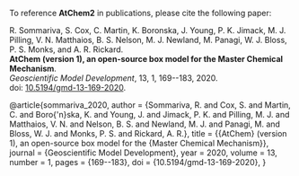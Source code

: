 To reference **AtChem2** in publications, please cite the following paper:


R. Sommariva, S. Cox, C. Martin, K. Boronska, J. Young, P. K. Jimack, M. J. Pilling, V. N. Matthaios, B. S. Nelson, M. J. Newland, M. Panagi, W. J. Bloss, P. S. Monks, and A. R. Rickard.  
**AtChem (version 1), an open-source box model for the Master Chemical Mechanism**.  
_Geoscientific Model Development_, 13, 1, 169--183, 2020.  
doi: [10.5194/gmd-13-169-2020](https://doi.org/10.5194/gmd-13-169-2020).


@article{sommariva_2020,
author  = {Sommariva, R. and Cox, S. and Martin, C. and Boro{\'n}ska, K. and
           Young, J. and Jimack, P. K. and Pilling, M. J. and Matthaios, V. N. and
           Nelson, B. S. and Newland, M. J. and Panagi, M. and Bloss, W. J. and
           Monks, P. S. and Rickard, A. R.},
title   = {{AtChem} (version 1), an open-source box model for the {Master Chemical Mechanism}},
journal = {Geoscientific Model Development},
year    = 2020,
volume  = 13,
number  = 1,
pages   = {169--183},
doi     = {10.5194/gmd-13-169-2020},
}
